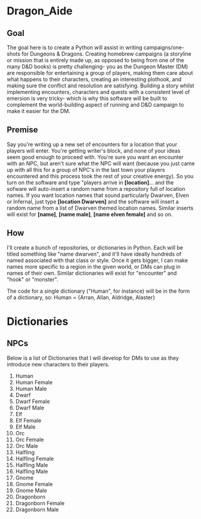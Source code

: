 # Dragon_Aide
## Goal
The goal here is to create a Python will assist in writing campaigns/one-shots for Dungeons & Dragons. 
Creating homebrew campaigns (a storyline or mission that is entirely made up, as opposed to being from one of the many D&D books) is pretty challenging- you as the Dungeon Master (DM) are responsible for entertaining a group of players, making them care about what happens to their characters, creating an interesting plothook, and making sure the conflict and resolution are satisfying. Building a story whilst implementing encounters, characters and quests with a consistent level of emersion is very tricky- which is why this software will be built to complement the world-building aspect of running and D&D campaign to make it easier for the DM. 

## Premise 
Say you're writing up a new set of encounters for a location that your players will enter. You're getting writer's block, and none of your ideas seem good enough to proceed with. You're sure you want an encounter with an NPC, but aren't sure what the NPC will want (because you just came up with all this for a group of NPC's in the last town your players encountered and this process took the rest of your creative energy). So you turn on the software and type "players arrive in **[location]**... and the sofware will auto-insert a random name from a repository full of location names. If you want location names that sound particularly Dwarven, Elven or Infernal, just type **[location Dwarven]** and the software will insert a random name from a list of Dwarven themed location names. Similar inserts will exist for **[name]**, **[name male]**, **[name elven female]** and so on. 

## How
I'll create a bunch of repositories, or dictionaries in Python. Each will be titled something like "name dwarven", and it'll have ideally hundreds of named associated with that class or style. Once it gets bigger, I can make names more specific to a region in the given world, or DMs can plug in names of their own. Similar dictionaries will exist for "encounter" and "hook" or "monster". 

The code for a single dictionary ("Human", for instance) will be in the form of a dictionary, so: Human = {Arran, Allan, Aldridge, Alaster}

# Dictionaries
## NPCs
Below is a list of Dictionaries that I will develop for DMs to use as they introduce new characters to their players. 

1. Human 
2. Human Female
3. Human Male
4. Dwarf
5. Dwarf Female
6. Dwarf Male
7. Elf 
8. Elf Female
9. Elf Male
10. Orc
11. Orc Female
12. Orc Male
13. Halfling
14. Halfling Female
15. Halfling Male
16. Halfling Male
17. Gnome
18. Gnome Female
19. Gnome Male
20. Dragonborn
21. Dragonborn Female
22. Dragonborn Male
